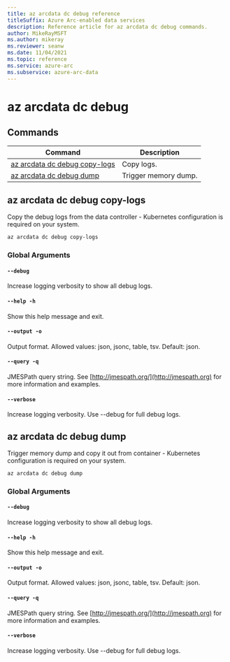 ```yaml
---
title: az arcdata dc debug reference
titleSuffix: Azure Arc-enabled data services
description: Reference article for az arcdata dc debug commands.
author: MikeRayMSFT
ms.author: mikeray
ms.reviewer: seanw
ms.date: 11/04/2021
ms.topic: reference
ms.service: azure-arc
ms.subservice: azure-arc-data
---
```


# az arcdata dc debug
## Commands
| Command | Description|
| --- | --- |
[az arcdata dc debug copy-logs](#az-arcdata-dc-debug-copy-logs) | Copy logs.
[az arcdata dc debug dump](#az-arcdata-dc-debug-dump) | Trigger memory dump.
## az arcdata dc debug copy-logs
Copy the debug logs from the data controller - Kubernetes configuration is required on your system.
```bash
az arcdata dc debug copy-logs 
```
### Global Arguments
#### `--debug`
Increase logging verbosity to show all debug logs.
#### `--help -h`
Show this help message and exit.
#### `--output -o`
Output format.  Allowed values: json, jsonc, table, tsv.  Default: json.
#### `--query -q`
JMESPath query string. See [http://jmespath.org/](http://jmespath.org) for more information and examples.
#### `--verbose`
Increase logging verbosity. Use --debug for full debug logs.
## az arcdata dc debug dump
Trigger memory dump and copy it out from container - Kubernetes configuration is required on your system.
```bash
az arcdata dc debug dump 
```
### Global Arguments
#### `--debug`
Increase logging verbosity to show all debug logs.
#### `--help -h`
Show this help message and exit.
#### `--output -o`
Output format.  Allowed values: json, jsonc, table, tsv.  Default: json.
#### `--query -q`
JMESPath query string. See [http://jmespath.org/](http://jmespath.org) for more information and examples.
#### `--verbose`
Increase logging verbosity. Use --debug for full debug logs.
